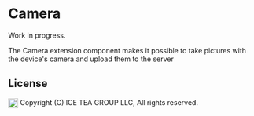 Camera
====

Work in progress.

The Camera extension component makes it possible to take pictures with the device's camera and upload them to the server

License
-------
<img src="http://iceteagroup.com/wp-content/uploads/2017/01/Square-64x64-trasp.png" height="20" align="top"> Copyright (C) ICE TEA GROUP LLC, All rights reserved.
